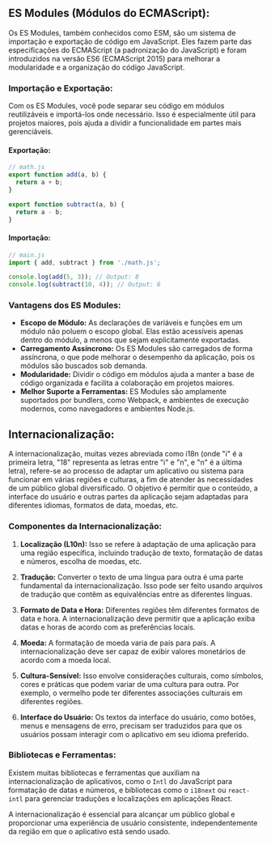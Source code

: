 
## ES Modules (Módulos do ECMAScript):

Os ES Modules, também conhecidos como ESM, são um sistema de importação e exportação de código em JavaScript. Eles fazem parte das especificações do ECMAScript (a padronização do JavaScript) e foram introduzidos na versão ES6 (ECMAScript 2015) para melhorar a modularidade e a organização do código JavaScript.

### Importação e Exportação:

Com os ES Modules, você pode separar seu código em módulos reutilizáveis e importá-los onde necessário. Isso é especialmente útil para projetos maiores, pois ajuda a dividir a funcionalidade em partes mais gerenciáveis.

#### Exportação:

```javascript
// math.js
export function add(a, b) {
  return a + b;
}

export function subtract(a, b) {
  return a - b;
}
``` 

#### Importação:

```javascript
// main.js
import { add, subtract } from './math.js';

console.log(add(5, 3)); // Output: 8
console.log(subtract(10, 4)); // Output: 6
``` 

### Vantagens dos ES Modules:

-   **Escopo de Módulo:** As declarações de variáveis e funções em um módulo não poluem o escopo global. Elas estão acessíveis apenas dentro do módulo, a menos que sejam explicitamente exportadas.
-   **Carregamento Assíncrono:** Os ES Modules são carregados de forma assíncrona, o que pode melhorar o desempenho da aplicação, pois os módulos são buscados sob demanda.
-   **Modularidade:** Dividir o código em módulos ajuda a manter a base de código organizada e facilita a colaboração em projetos maiores.
-   **Melhor Suporte a Ferramentas:** ES Modules são amplamente suportados por bundlers, como Webpack, e ambientes de execução modernos, como navegadores e ambientes Node.js.

## Internacionalização:

A internacionalização, muitas vezes abreviada como i18n (onde "i" é a primeira letra, "18" representa as letras entre "i" e "n", e "n" é a última letra), refere-se ao processo de adaptar um aplicativo ou sistema para funcionar em várias regiões e culturas, a fim de atender às necessidades de um público global diversificado. O objetivo é permitir que o conteúdo, a interface do usuário e outras partes da aplicação sejam adaptadas para diferentes idiomas, formatos de data, moedas, etc.

### Componentes da Internacionalização:

1.  **Localização (L10n):** Isso se refere à adaptação de uma aplicação para uma região específica, incluindo tradução de texto, formatação de datas e números, escolha de moedas, etc.
    
2.  **Tradução:** Converter o texto de uma língua para outra é uma parte fundamental da internacionalização. Isso pode ser feito usando arquivos de tradução que contêm as equivalências entre as diferentes línguas.
    
3.  **Formato de Data e Hora:** Diferentes regiões têm diferentes formatos de data e hora. A internacionalização deve permitir que a aplicação exiba datas e horas de acordo com as preferências locais.
    
4.  **Moeda:** A formatação de moeda varia de país para país. A internacionalização deve ser capaz de exibir valores monetários de acordo com a moeda local.
    
5.  **Cultura-Sensível:** Isso envolve considerações culturais, como símbolos, cores e práticas que podem variar de uma cultura para outra. Por exemplo, o vermelho pode ter diferentes associações culturais em diferentes regiões.
    
6.  **Interface do Usuário:** Os textos da interface do usuário, como botões, menus e mensagens de erro, precisam ser traduzidos para que os usuários possam interagir com o aplicativo em seu idioma preferido.
    

### Bibliotecas e Ferramentas:

Existem muitas bibliotecas e ferramentas que auxiliam na internacionalização de aplicativos, como o `Intl` do JavaScript para formatação de datas e números, e bibliotecas como o `i18next` ou `react-intl` para gerenciar traduções e localizações em aplicações React.

A internacionalização é essencial para alcançar um público global e proporcionar uma experiência de usuário consistente, independentemente da região em que o aplicativo está sendo usado.